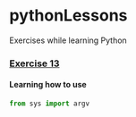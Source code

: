 # pythonLessons
Exercises while learning Python

### [Exercise 13](https://github.com/juicehustlin/pythonLessons/blob/master/ex13.py)

#### Learning how to use 


```python
from sys import argv
```
